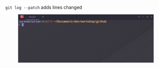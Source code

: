 `git log --patch` adds lines changed

<figure class="toggle-figure">
    <span class="toggle-figure__button"></span>
    <img class="toggle-figure__figure" alt="git log --patch" src="img/gif/git-log-patch.gif"/>
</figure>
